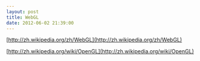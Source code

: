 ```yaml
---
layout: post
title: WebGL
date: 2012-06-02 21:39:00
---
```

[http://zh.wikipedia.org/zh/WebGL](http://zh.wikipedia.org/zh/WebGL)

[http://zh.wikipedia.org/wiki/OpenGL](http://zh.wikipedia.org/wiki/OpenGL)